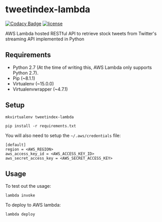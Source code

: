 # tweetindex-lambda

[![Codacy Badge](https://api.codacy.com/project/badge/Grade/711ee3a2255e45aca20cab00f2320219)](https://www.codacy.com/app/suddir/tweetindex-lambda?utm_source=github.com&amp;utm_medium=referral&amp;utm_content=suddi/tweetindex-lambda&amp;utm_campaign=Badge_Grade)
[![license](https://img.shields.io/github/license/suddi/tweetindex-lambda.svg?maxAge=2592000)](https://github.com/suddi/tweetindex-lambda)

AWS Lambda hosted RESTful API to retrieve stock tweets from Twitter's streaming API implemented in Python

## Requirements

* Python 2.7 (At the time of writing this, AWS Lambda only supports Python 2.7).
* Pip (~8.1.1)
* Virtualenv (~15.0.0)
* Virtualenvwrapper (~4.7.1)

## Setup

````
mkvirtualenv tweetindex-lambda

pip install -r requirements.txt
````

You will also need to setup the `~/.aws/credentials` file:

````
[default]
region = <AWS_REGION>
aws_access_key_id = <AWS_ACCESS_KEY_ID>
aws_secret_access_key = <AWS_SECRET_ACCESS_KEY>
````

## Usage

To test out the usage:

````
lambda invoke
````

To deploy to AWS lambda:

````
lambda deploy
````
